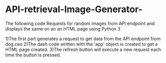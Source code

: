 # API-retrieval-Image-Generator-
The following code Requests for random images from API endpoint and displays the same on an an HTML page using Python 3

1)The first part generates a request to get data from the API endpoint from dog.ceo
2)The dash code written with the 'app' object is created to get a HTML page created. 
3)The refresh button will execute a new request each time the button is pressed.
